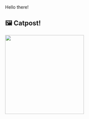 Hello there!



## 🖼️ Catpost!

<sub>
    <img src="https://cdn2.thecatapi.com/images/g7.jpg" height="256">
</sub>

